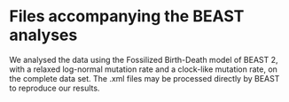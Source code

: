 # Files accompanying the BEAST analyses

We analysed the data using the Fossilized Birth-Death model of BEAST 2, with a relaxed log-normal mutation rate and a clock-like mutation rate, on the complete data set. The .xml files may be processed directly by BEAST to reproduce our results.
